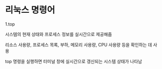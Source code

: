 # 리눅스 명령어
1.top


시스템의 현재 상태와 프로세스 정보를 실시간으로 제공해줌

리소스 사용량, 프로세스 목록, 부하, 메모리 사용량, CPU 사용량 등을 확인하는 데 사용

top 명령을 실행하면 터미널 창에 실시간으로 갱신되는 시스템 상태가 나타남
